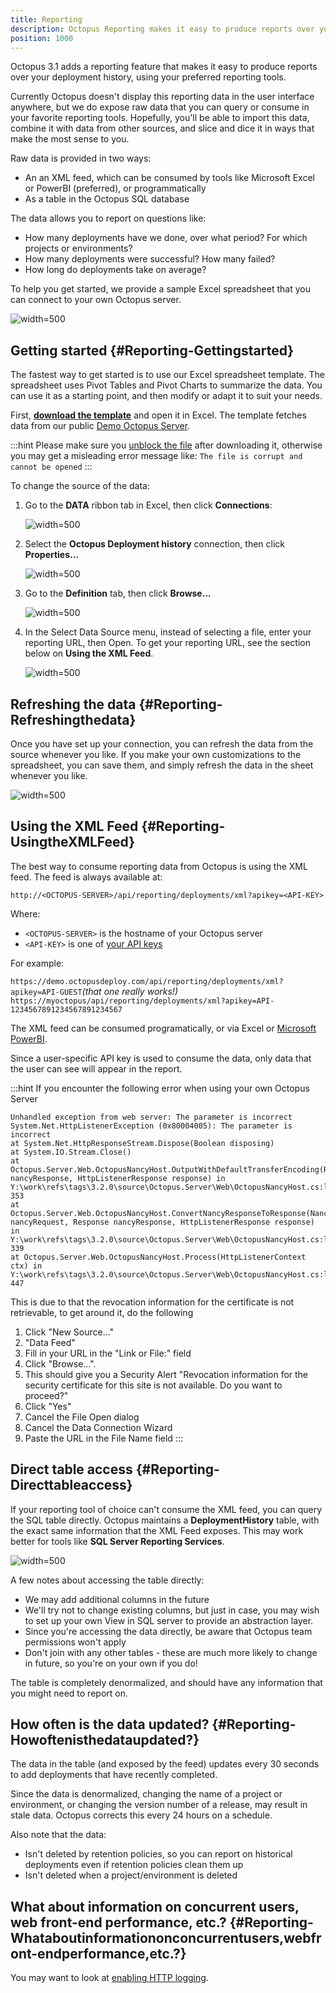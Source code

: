 ```yaml
---
title: Reporting
description: Octopus Reporting makes it easy to produce reports over your deployment history, using your preferred reporting tools. 
position: 1000
---
```


Octopus 3.1 adds a reporting feature that makes it easy to produce reports over your deployment history, using your preferred reporting tools.

Currently Octopus doesn't display this reporting data in the user interface anywhere, but we do expose raw data that you can query or consume in your favorite reporting tools. Hopefully, you'll be able to import this data, combine it with data from other sources, and slice and dice it in ways that make the most sense to you.

Raw data is provided in two ways:

- An an XML feed, which can be consumed by tools like Microsoft Excel or PowerBI (preferred), or programmatically
- As a table in the Octopus SQL database

The data allows you to report on questions like:

- How many deployments have we done, over what period? For which projects or environments?
- How many deployments were successful? How many failed?
- How long do deployments take on average?

To help you get started, we provide a sample Excel spreadsheet that you can connect to your own Octopus server.

![](/docs/images/3048643/3278354.png "width=500")

## Getting started {#Reporting-Gettingstarted}

The fastest way to get started is to use our Excel spreadsheet template. The spreadsheet uses Pivot Tables and Pivot Charts to summarize the data. You can use it as a starting point, and then modify or adapt it to suit your needs.

First, **[download the template](/docs/attachments/octopusreport.xlsx)** and open it in Excel. The template fetches data from our public [Demo Octopus Server](https://demo.octopusdeploy.com).

:::hint
Please make sure you [unblock the file](https://www.google.com.au/search?q=windows%20unblock%20file) after downloading it, otherwise you may get a misleading error message like: `The file is corrupt and cannot be opened`
:::

To change the source of the data:

1. Go to the **DATA** ribbon tab in Excel, then click **Connections**:

   ![](/docs/images/3048643/3278356.png "width=500")
   
2. Select the **Octopus Deployment history** connection, then click **Properties...**

   ![](/docs/images/3048643/3278357.png "width=500")
   
3. Go to the **Definition** tab, then click **Browse...**

   ![](/docs/images/3048643/3278358.png "width=500")
   
4. In the Select Data Source menu, instead of selecting a file, enter your reporting URL, then Open. To get your reporting URL, see the section below on **Using the XML Feed**.

   ![](/docs/images/3048643/3278360.png "width=500")

## Refreshing the data {#Reporting-Refreshingthedata}

Once you have set up your connection, you can refresh the data from the source whenever you like. If you make your own customizations to the spreadsheet, you can save them, and simply refresh the data in the sheet whenever you like.

![](/docs/images/3048643/3278361.png "width=500")

## Using the XML Feed {#Reporting-UsingtheXMLFeed}

The best way to consume reporting data from Octopus is using the XML feed. The feed is always available at:

`http://<OCTOPUS-SERVER>/api/reporting/deployments/xml?apikey=<API-KEY>`

Where:

- `<OCTOPUS-SERVER>` is the hostname of your Octopus server
- `<API-KEY>` is one of [your API keys](/docs/api-and-integration/api/how-to-create-an-api-key.md)

For example:

`https://demo.octopusdeploy.com/api/reporting/deployments/xml?apikey=API-GUEST`*(that one really works!)*  
`https://myoctopus/api/reporting/deployments/xml?apikey=API-1234567891234567891234567`

The XML feed can be consumed programatically, or via Excel or [Microsoft PowerBI](https://powerbi.microsoft.com/).

Since a user-specific API key is used to consume the data, only data that the user can see will appear in the report.

:::hint
If you encounter the following error when using your own Octopus Server

```text
Unhandled exception from web server: The parameter is incorrect
System.Net.HttpListenerException (0x80004005): The parameter is incorrect
at System.Net.HttpResponseStream.Dispose(Boolean disposing)
at System.IO.Stream.Close()
at Octopus.Server.Web.OctopusNancyHost.OutputWithDefaultTransferEncoding(Response nancyResponse, HttpListenerResponse response) in Y:\work\refs\tags\3.2.0\source\Octopus.Server\Web\OctopusNancyHost.cs:line 353
at Octopus.Server.Web.OctopusNancyHost.ConvertNancyResponseToResponse(NancyContext nancyRequest, Response nancyResponse, HttpListenerResponse response) in Y:\work\refs\tags\3.2.0\source\Octopus.Server\Web\OctopusNancyHost.cs:line 339
at Octopus.Server.Web.OctopusNancyHost.Process(HttpListenerContext ctx) in Y:\work\refs\tags\3.2.0\source\Octopus.Server\Web\OctopusNancyHost.cs:line 447
```

This is due to that the revocation information for the certificate is not retrievable, to get around it, do the following

1. Click "New Source..."
2. "Data Feed"
3. Fill in your URL in the "Link or File:" field
4. Click "Browse...".
5. This should give you a Security Alert "Revocation information for the security certificate for this site is not available. Do you want to proceed?"
6. Click "Yes"
7. Cancel the File Open dialog
8. Cancel the Data Connection Wizard
9. Paste the URL in the File Name field
:::

## Direct table access {#Reporting-Directtableaccess}

If your reporting tool of choice can't consume the XML feed, you can query the SQL table directly. Octopus maintains a **DeploymentHistory** table, with the exact same information that the XML Feed exposes. This may work better for tools like **SQL Server Reporting Services**.

![](/docs/images/3048643/3278362.png "width=500")

A few notes about accessing the table directly:

- We may add additional columns in the future
- We'll try not to change existing columns, but just in case, you may wish to set up your own View in SQL server to provide an abstraction layer.
- Since you're accessing the data directly, be aware that Octopus team permissions won't apply
- Don't join with any other tables - these are much more likely to change in future, so you're on your own if you do!

The table is completely denormalized, and should have any information that you might need to report on.

## How often is the data updated? {#Reporting-Howoftenisthedataupdated?}

The data in the table (and exposed by the feed) updates every 30 seconds to add deployments that have recently completed.

Since the data is denormalized, changing the name of a project or environment, or changing the version number of a release, may result in stale data. Octopus corrects this every 24 hours on a schedule.

Also note that the data:

- Isn't deleted by retention policies, so you can report on historical deployments even if retention policies clean them up
- Isn't deleted when a project/environment is deleted

## What about information on concurrent users, web front-end performance, etc.? {#Reporting-Whataboutinformationonconcurrentusers,webfront-endperformance,etc.?}

You may want to look at [enabling HTTP logging](/docs/administration/enable-web-request-logging.md).
